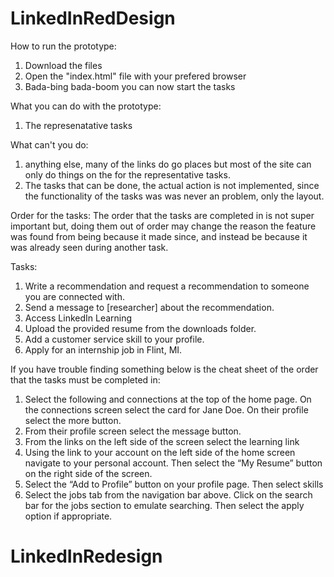 # LinkedInRedDesign
How to run the prototype:
  1. Download the files
  2. Open the "index.html" file with your prefered browser
  3. Bada-bing bada-boom you can now start the tasks

What you can do with the prototype:
  1. The represenatative tasks

What can't you do:
  1. anything else, many of the links do go places
     but most of the site can only do things on the
     for the representative tasks.
  2. The tasks that can be done, the actual action is not
     implemented, since the functionality of the tasks was
     was never an problem, only the layout.

Order for the tasks:
  The order that the tasks are completed in is not super important
  but, doing them out of order may change the reason the feature was found
  from being because it made since, and instead be because it was already seen
  during another task.

Tasks:
  1. Write a recommendation and request a recommendation to someone you are connected with.
  2. Send a message to [researcher] about the recommendation.
  3. Access LinkedIn Learning
  4. Upload the provided resume from the downloads folder.
  5. Add a customer service skill to your profile.
  6. Apply for an internship job in Flint, MI.

If you have trouble finding something below is the cheat sheet of 
the order that the tasks must be completed in:
  1. Select the following and connections at the top of the home page. On the connections screen
     select the card for Jane Doe. On their profile select the more button.
  2. From their profile screen select the message button.
  3. From the links on the left side of the screen select the learning link
  4. Using the link to your account on the left side of the home screen navigate to your personal
     account. Then select the “My Resume” button on the right side of the screen.
  5. Select the “Add to Profile” button on your profile page. Then select skills
  6. Select the jobs tab from the navigation bar above. Click on the search bar for the jobs section
     to emulate searching. Then select the apply option if appropriate.

# LinkedInRedesign
